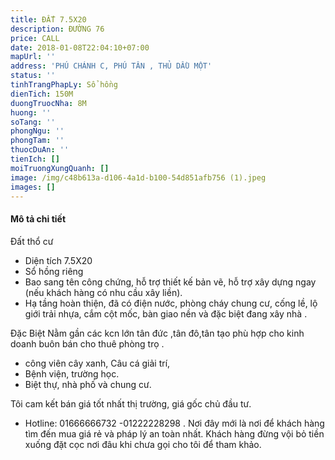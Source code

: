 ```yaml
---
title: ĐẤT 7.5X20
description: ĐƯỜNG 76
price: CALL
date: 2018-01-08T22:04:10+07:00
mapUrl: ''
address: 'PHÚ CHÁNH C, PHÚ TÂN , THỦ DẦU MỘT'
status: ''
tinhTrangPhapLy: Sổ hồng
dienTich: 150M
duongTruocNha: 8M
huong: ''
soTang: ''
phongNgu: ''
phongTam: ''
thuocDuAn: ''
tienIch: []
moiTruongXungQuanh: []
image: /img/c48b613a-d106-4a1d-b100-54d851afb756 (1).jpeg
images: []
---
```



#### Mô tả chi tiết

  Đất thổ cư  

* Diện tích 7.5X20
* Sổ hồng riêng 
* Bao sang tên công chứng, hỗ trợ thiết kế bản vẽ, hỗ trợ xây dựng ngay (nếu khách hàng có nhu cầu xây liền). 
* Hạ tầng hoàn thiện, đã có điện nước, phòng cháy chung cư, cống lề, lộ giới trải nhựa, cắm cột mốc, bàn giao nền và đặc biệt đang xây nhà . 

Đặc Biệt 
Nằm gần các kcn lớn tân đức ,tân đô,tân tạo phù hợp cho kinh doanh buôn bán cho thuê phòng trọ . 


*  công viên cây xanh, Câu cá giải trí,
* Bệnh viện, trường học. 
* Biệt thự, nhà phố và chung cư. 

Tôi cam kết bán giá tốt nhất thị trường, giá gốc chủ đầu tư.

* Hotline: 01666666732 -01222228298 . 
  Nơi đây mới là nơi để khách hàng tìm đến mua giá rẻ và pháp lý an toàn nhất. Khách hàng đừng vội bỏ tiền xuống đặt cọc nơi đâu khi chưa gọi cho tôi để tham khảo.
